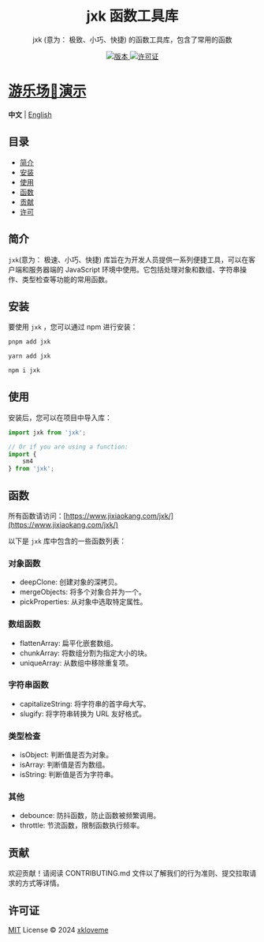<h1 align="center">jxk 函数工具库</h1>

<p align="center">
  jxk (意为： 极致、小巧、快捷) 的函数工具库，包含了常用的函数
</p>

<p align="center">
  <a href="https://www.npmjs.com/package/jxk">
    <img src="https://img.shields.io/npm/v/jxk?color=orange&label=" alt="版本" />
  </a>
  <a href="https://github.com/qmhc/jxk/blob/main/LICENSE">
    <img src="https://img.shields.io/npm/l/jxk" alt="许可证" />
  </a>
</p>

<h1 >
  <a href="https://www.jixiaokang.com/jxk/playground">
    游乐场🎠演示
  </a>
</h1>

**中文** | [English](./README.en.md)

## 目录

* [简介](#简介)
* [安装](#安装)
* [使用](#使用)
* [函数](#函数)
* [贡献](#贡献)
* [许可](#许可)

## 简介

`jxk`(意为： 极速、小巧、快捷) 库旨在为开发人员提供一系列便捷工具，可以在客户端和服务器端的 JavaScript 环境中使用。它包括处理对象和数组、字符串操作、类型检查等功能的常用函数。

## 安装

要使用 `jxk` ，您可以通过 npm 进行安装：

```bash
pnpm add jxk
```

```bash
yarn add jxk
```

```bash
npm i jxk
```

## 使用

安装后，您可以在项目中导入库：

```javascript
import jxk from 'jxk';

// Or if you are using a function:
import {
    sm4
} from 'jxk';
```

## 函数

所有函数请访问：[https://www.jixiaokang.com/jxk/](https://www.jixiaokang.com/jxk/)

以下是 `jxk` 库中包含的一些函数列表：

### 对象函数

* deepClone: 创建对象的深拷贝。
* mergeObjects: 将多个对象合并为一个。
* pickProperties: 从对象中选取特定属性。

### 数组函数

* flattenArray: 扁平化嵌套数组。
* chunkArray: 将数组分割为指定大小的块。
* uniqueArray: 从数组中移除重复项。

### 字符串函数

* capitalizeString: 将字符串的首字母大写。
* slugify: 将字符串转换为 URL 友好格式。

### 类型检查

* isObject: 判断值是否为对象。
* isArray: 判断值是否为数组。
* isString: 判断值是否为字符串。

### 其他

* debounce: 防抖函数，防止函数被频繁调用。
* throttle: 节流函数，限制函数执行频率。

## 贡献

欢迎贡献！请阅读 CONTRIBUTING.md 文件以了解我们的行为准则、提交拉取请求的方式等详情。

## 许可证

[MIT](./LICENSE) License © 2024 [xkloveme](https://github.com/xkloveme)
